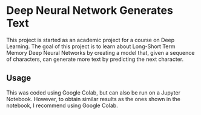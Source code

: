 # Deep Neural Network Generates Text

This project is started as an academic project for a course on Deep Learning.
The goal of this project is to learn about Long-Short Term Memory Deep Neural Networks by creating a model that, given a sequence of characters, can generate more text by predicting the next character.


## Usage
This was coded using Google Colab, but can also be run on a Jupyter Notebook. However, to obtain similar results as the ones shown in the notebook, I recommend using Google Colab.


